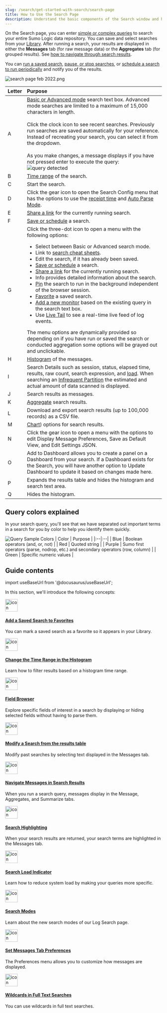 ```yaml
---
slug: /search/get-started-with-search/search-page
title: How to Use the Search Page
description: Understand the basic components of the Search window and how they can help you investigate your issues.
---
```



On the Search page, you can enter [simple or complex queries](../search-basics/about-search-basics.md) to search your entire Sumo Logic data repository. You can save and select searches from your [Library](/docs/get-started/library). After running a search, your results are displayed in either the **Messages** tab (for raw message data) or the **Aggregates** tab (for grouped results). See [how to navigate through search results](navigate-through-search-results.md).

You can [run a saved search](../search-basics/save-search.md), [pause, or stop searches](../search-basics/pause-cancel-search.md), or [schedule a search to run periodically](../../../alerts/scheduled-searches/schedule-search.md) and notify you of the results.

![search page feb 2022.png](/img/search/get-started-search/search-page/search-page.png)

| Letter | Purpose |
|:--|:--|
| A | [Basic or Advanced mode](search-modes.md) search text box. Advanced mode searches are limited to a maximum of 15,000 characters in length.<br/><br/>Click the clock icon to see recent searches. Previously run searches are saved automatically for your reference. Instead of recreating your search, you can select it from the dropdown.<br/><br/>As you make changes, a message displays if you have not pressed enter to execute the query: ![query detected](/img/search/get-started-search/search-page/query-changes-detected.png) |
| B | [Time range](../build-search/set-time-range.md) of the search. |
| C | Start the search. |
| D | Click the gear icon to open the Search Config menu that has the options to use the [receipt time](../build-search/use-receipt-time.md) and [Auto Parse Mode](../build-search/dynamic-parsing.md). |
| E | [Share a link](../search-basics/share-link-to-search.md) for the currently running search. |
| F | [Save or schedule](../search-basics/save-search.md) a search. |
| G | Click the three-dot icon to open a menu with the following options:<ul><li>Select between Basic or Advanced search mode.</li><li>Link to [search cheat sheets](/docs/search/search-cheat-sheets).</li><li>Edit the search, if it has already been saved.</li><li>[Save or schedule](../search-basics/save-search.md) a search.</li><li>[Share a link](../search-basics/share-link-to-search.md) for the currently running search.</li><li>Info provides detailed information about the search.</li><li>[Pin](/docs/get-started/library#search-the-library) the search to run in the background independent of the browser session.</li><li>[Favorite](add-saved-search-to-favorites.md) a saved search.</li><li>[Add a new monitor](/docs/alerts/monitors) based on the existing query in the search text box.</li><li>Use [Live Tail](/docs/search/live-tail) to see a real-time live feed of log events.</li></ul>The menu options are dynamically provided so depending on if you have run or saved the search or conducted aggregation some options will be grayed out and unclickable. |
| H | [Histogram](navigate-through-search-results.md) of the messages. |
| I | Search Details such as session, status, elapsed time, results, raw count, search expression, and [load](search-load-indicator.md). When searching an [Infrequent Partition](/docs/manage/partitions-data-tiers) the estimated and actual amount of data scanned is displayed. |
| J | Search results as messages. |
| K | [Aggregate](/docs/search/search-query-language/group-aggregate-operators) search results. |
| L | Download and export search results (up to 100,000 records) as a CSV file. |
| M | [Chart](/docs/dashboards-new/panels)) options for search results. |
| N | Click the gear icon to open a menu with the options to edit Display Message Preferences, Save as Default View, and Edit Settings JSON. |
| O | Add to Dashboard allows you to create a panel on a Dashboard from your search. If a Dashboard exists for the Search, you will have another option to Update Dashboard to update it based on changes made here. |
| P | Expands the results table and hides the histogram and search text area. |
| Q | Hides the histogram. |

## Query colors explained

In your search query, you'll see that we have separated out important terms in a search for you by color to help you identify them quickly.  

![Query Sample Colors](/img/search/get-started-search/search-page/query-with-colors.png)
| Color | Purpose |
|:--|:--|
| Blue | Boolean operators (and, or, not) |
| Red | Quoted string |
| Purple | Sumo first operators (parse, nodrop, etc.) and secondary operators (row, column) |
| Green | Specific numeric values |

## Guide contents

import useBaseUrl from '@docusaurus/useBaseUrl';

In this section, we'll introduce the following concepts:

<div className="box-wrapper" markdown="1">
<div className="box smallbox1 card">
  <div className="container">
  <a href="/docs/search/get-started-with-search/search-page/add-saved-search-to-favorites"><img src={useBaseUrl('img/icons/search.png')} alt="icon" width="40"/><h4>Add a Saved Search to Favorites</h4></a>
  <p>You can mark a saved search as a favorite so it appears in your Library.</p>
  </div>
</div>
<div className="box smallbox2 card">
  <div className="container">
  <a href="/docs/search/get-started-with-search/search-page/change-time-range-in-histogram"><img src={useBaseUrl('img/icons/search.png')} alt="icon" width="40"/><h4>Change the Time Range in the Histogram</h4></a>
  <p>Learn how to filter results based on a histogram time range.</p>
  </div>
</div>
<div className="box smallbox3 card">
  <div className="container">
  <a href="docs/search/get-started-with-search/search-page/field-browser/show-hide-fields-in-field-browser"><img src={useBaseUrl('img/icons/search.png')} alt="icon" width="40"/><h4>Field Browser</h4></a>
  <p>Explore specific fields of interest in a search by displaying or hiding selected fields without having to parse them.</p>
  </div>
</div>
<div className="box smallbox4 card">
  <div className="container">
  <a href="/docs/search/get-started-with-search/search-page/modify-search-from-messages-tab"><img src={useBaseUrl('img/icons/search.png')} alt="icon" width="40"/><h4>Modify a Search from the results table</h4></a>
  <p>Modify past searches by selecting text displayed in the Messages tab.</p>
  </div>
</div>
<div className="box smallbox5 card">
  <div className="container">
  <a href="/docs/search/get-started-with-search/search-page/navigate-through-search-results"><img src={useBaseUrl('img/icons/search.png')} alt="icon" width="40"/><h4>Navigate Messages in Search Results</h4></a>
  <p>When you run a search query, messages display in the Message, Aggregates, and Summarize tabs.</p>
  </div>
</div>
<div className="box smallbox6 card">
  <div className="container">
  <a href="/docs/search/get-started-with-search/search-page/search-highlighting"><img src={useBaseUrl('img/icons/search.png')} alt="icon" width="40"/><h4>Search Highlighting</h4></a>
  <p>When your search results are returned, your search terms are highlighted in the Messages tab.</p>
  </div>
</div>
<div className="box smallbox7 card">
  <div className="container">
  <a href="/docs/search/get-started-with-search/search-page/search-load-indicator"><img src={useBaseUrl('img/icons/search.png')} alt="icon" width="40"/><h4>Search Load Indicator</h4></a>
  <p>Learn how to reduce system load by making your queries more specific.</p>
  </div>
</div>
<div className="box smallbox8 card">
  <div className="container">
  <a href="/docs/search/get-started-with-search/search-page/search-modes"><img src={useBaseUrl('img/icons/search.png')} alt="icon" width="40"/><h4>Search Modes</h4></a>
  <p>Learn about the new search modes of our Log Search page.</p>
  </div>
</div>
<div className="box smallbox9 card">
  <div className="container">
  <a href="/docs/search/get-started-with-search/search-page/set-messages-tab-preferences"><img src={useBaseUrl('img/icons/search.png')} alt="icon" width="40"/><h4>Set Messages Tab Preferences</h4></a>
  <p>The Preferences menu allows you to customize how messages are displayed.</p>
  </div>
</div>
<div className="box smallbox10 card">
  <div className="container">
  <a href="/docs/search/get-started-with-search/search-page/wildcards-in-full-text-searches"><img src={useBaseUrl('img/icons/search.png')} alt="icon" width="40"/><h4>Wildcards in Full Text Searches</h4></a>
  <p>You can use wildcards in full text searches.</p>
  </div>
</div>
</div>

<br/>
